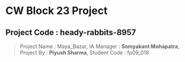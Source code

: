 # CW Block 23 Project 
## Project Code : heady-rabbits-8957
> Project Name : Maya_Bazar, 
> IA Manager : **Somyakant Mohapatra**, 
> Project By : **Piyush Sharma**, 
> Student Code : fp09_018
